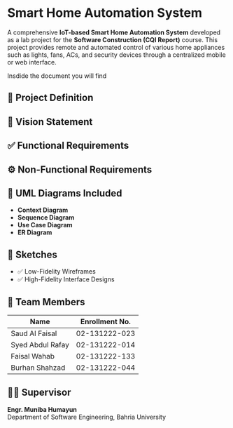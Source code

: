 # Smart Home Automation System

A comprehensive **IoT-based Smart Home Automation System** developed as a lab project for the **Software Construction (CQI Report)** course. This project provides remote and automated control of various home appliances such as lights, fans, ACs, and security devices through a centralized mobile or web interface.


Insdide the document you will find
## 📘 Project Definition

## 🎯 Vision Statement

## ✅ Functional Requirements

## ⚙️ Non-Functional Requirements

## 🧩 UML Diagrams Included
- **Context Diagram**
- **Sequence Diagram**
- **Use Case Diagram**
- **ER Diagram**

## 🧪 Sketches
- ✅ Low-Fidelity Wireframes
- ✅ High-Fidelity Interface Designs

## 🧠 Team Members

| Name               | Enrollment No.     |
|--------------------|--------------------|
| Saud Al Faisal     | 02-131222-023      |
| Syed Abdul Rafay   | 02-131222-014      |
| Faisal Wahab       | 02-131222-133      |
| Burhan Shahzad     | 02-131222-044      |

## 👨‍🏫 Supervisor

**Engr. Muniba Humayun**  
Department of Software Engineering, Bahria University
